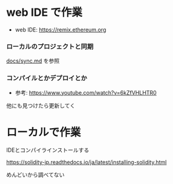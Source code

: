 # web IDE で作業
* web IDE: https://remix.ethereum.org

### ローカルのプロジェクトと同期
[docs/sync.md](/docs/sync.md) を参照

### コンパイルとかデプロイとか
* 参考: https://www.youtube.com/watch?v=6kZfVHLHTR0

他にも見つけたら更新してく

# ローカルで作業
IDEとコンパイラインストールする

https://solidity-jp.readthedocs.io/ja/latest/installing-solidity.html

めんどいから調べてない